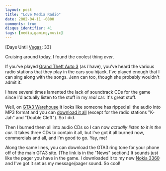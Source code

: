 ```yaml
---
layout: post
title: "Love Media Radio"
date: 2002-04-11 -0800
comments: true
disqus_identifier: 41
tags: [media,gaming,music]
---
```

[Days Until [Vegas](/archive/2002/04/08/vegas-baby-vegas.aspx): 33]
 
 Cruising around today, I found the coolest thing *ever*.
 
 If you've played [Grand Theft Auto
3](http://www.rockstargames.com/grandtheftauto3/) (as *I* have), you've
heard the various radio stations that they play in the cars you hijack.
I've played enough that I can sing along with the songs. Jenn can too,
though she probably wouldn't admit it.
 
 I have several times lamented the lack of soundtrack CDs for the game
since I'd actually listen to the stuff in my *real* car. It's great
stuff.
 
 Well, on [GTA3 Warehouse](http://www.gta3warehouse.com/) it looks like
someone has ripped all the audio into MP3 format and you can [download
it all](http://www.gta3warehouse.com/download2.html) (except for the
radio stations "K-Jah" and "Double Cleff"). So I did.
 
 Then I burned them all into audio CDs so I can now *actually listen to
it in the car*. It takes three CDs to contain it all, but I've got it
all burned now, commercials and all, and I'm good to go. Yay, me!
 
 Along the same lines, you can download the GTA3 ring tone for your
phone off of the main GTA3 site. (The link is in the "News" section.) It
sounds just like the pager you have in the game. I downloaded it to my
new [Nokia
3360](http://www.nokiausa.com/phones/series/3360/1,4511,,00.html) and
I've got it set as my message/pager sound. So cool!
